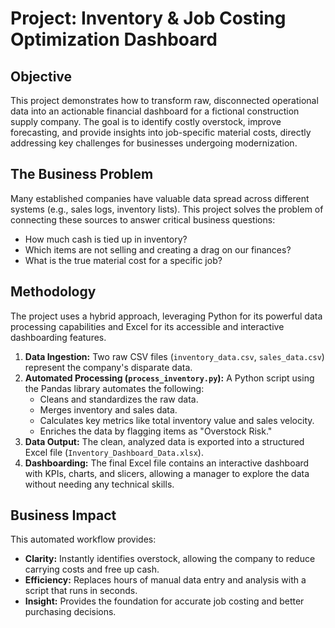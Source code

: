 # Project: Inventory & Job Costing Optimization Dashboard

## Objective
This project demonstrates how to transform raw, disconnected operational data into an actionable financial dashboard for a fictional construction supply company. The goal is to identify costly overstock, improve forecasting, and provide insights into job-specific material costs, directly addressing key challenges for businesses undergoing modernization.

## The Business Problem
Many established companies have valuable data spread across different systems (e.g., sales logs, inventory lists). This project solves the problem of connecting these sources to answer critical business questions:
- How much cash is tied up in inventory?
- Which items are not selling and creating a drag on our finances?
- What is the true material cost for a specific job?

## Methodology
The project uses a hybrid approach, leveraging Python for its powerful data processing capabilities and Excel for its accessible and interactive dashboarding features.

1.  **Data Ingestion:** Two raw CSV files (`inventory_data.csv`, `sales_data.csv`) represent the company's disparate data.
2.  **Automated Processing (`process_inventory.py`):** A Python script using the Pandas library automates the following:
    - Cleans and standardizes the raw data.
    - Merges inventory and sales data.
    - Calculates key metrics like total inventory value and sales velocity.
    - Enriches the data by flagging items as "Overstock Risk."
3.  **Data Output:** The clean, analyzed data is exported into a structured Excel file (`Inventory_Dashboard_Data.xlsx`).
4.  **Dashboarding:** The final Excel file contains an interactive dashboard with KPIs, charts, and slicers, allowing a manager to explore the data without needing any technical skills.

## Business Impact
This automated workflow provides:
- **Clarity:** Instantly identifies overstock, allowing the company to reduce carrying costs and free up cash.
- **Efficiency:** Replaces hours of manual data entry and analysis with a script that runs in seconds.
- **Insight:** Provides the foundation for accurate job costing and better purchasing decisions.

